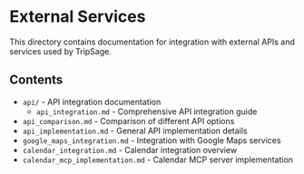 # External Services

This directory contains documentation for integration with external APIs and services used by TripSage.

## Contents

- `api/` - API integration documentation
  - `api_integration.md` - Comprehensive API integration guide
- `api_comparison.md` - Comparison of different API options
- `api_implementation.md` - General API implementation details
- `google_maps_integration.md` - Integration with Google Maps services
- `calendar_integration.md` - Calendar integration overview
- `calendar_mcp_implementation.md` - Calendar MCP server implementation
